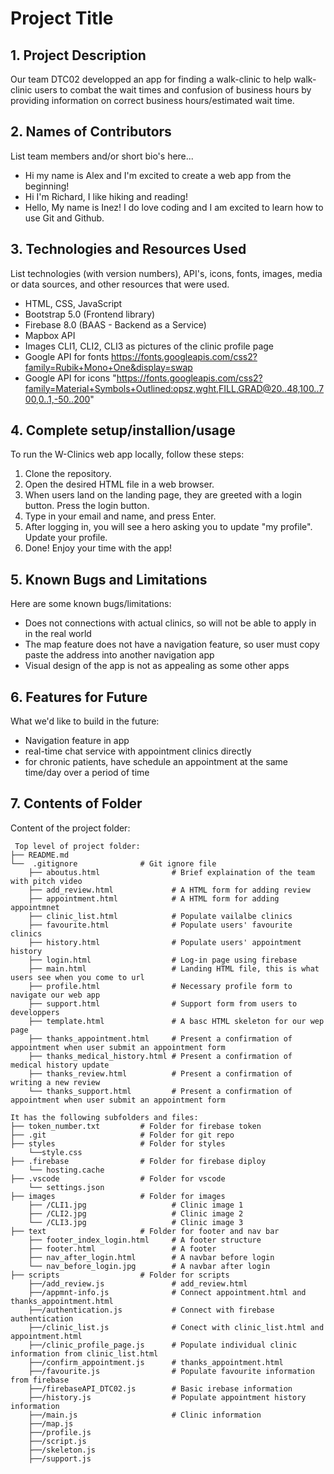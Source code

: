 # Project Title

## 1. Project Description

Our team DTC02 developped an app for finding a walk-clinic to help walk-clinic users to combat the wait times and confusion of business hours by providing information on correct business hours/estimated wait time. 


## 2. Names of Contributors
List team members and/or short bio's here... 
* Hi my name is Alex and I'm excited to create a web app from the beginning!
* Hi I'm Richard, I like hiking and reading!
* Hello, My name is Inez! I do love coding and I am excited to learn how to use Git and Github.

## 3. Technologies and Resources Used
List technologies (with version numbers), API's, icons, fonts, images, media or data sources, and other resources that were used.
* HTML, CSS, JavaScript
* Bootstrap 5.0 (Frontend library)
* Firebase 8.0 (BAAS - Backend as a Service)
* Mapbox API
* Images CLI1, CLI2, CLI3 as pictures of the clinic profile page
* Google API for fonts https://fonts.googleapis.com/css2?family=Rubik+Mono+One&display=swap
* Google API for icons "https://fonts.googleapis.com/css2?family=Material+Symbols+Outlined:opsz,wght,FILL,GRAD@20..48,100..700,0..1,-50..200"

## 4. Complete setup/installion/usage
To run the W-Clinics web app locally, follow these steps:
1. Clone the repository.
2. Open the desired HTML file in a web browser.
3. When users land on the landing page, they are greeted with a login button. Press the login button.
4. Type in your email and name, and press Enter.
5. After logging in, you will see a hero asking you to update "my profile". Update your profile.
6. Done! Enjoy your time with the app!

## 5. Known Bugs and Limitations
Here are some known bugs/limitations:
* Does not connections with actual clinics, so will not be able to apply in in the real world
* The map feature does not have a navigation feature, so user must copy paste the address into another navigation app
* Visual design of the app is not as appealing as some other apps

## 6. Features for Future
What we'd like to build in the future:
* Navigation feature in app
* real-time chat service with appointment clinics directly
* for chronic patients, have schedule an appointment at the same time/day over a period of time
	
## 7. Contents of Folder
Content of the project folder:

```
 Top level of project folder: 
├── README.md
└──  .gitignore              # Git ignore file    
    ├── aboutus.html                # Brief explaination of the team with pitch video     
    ├── add_review.html             # A HTML form for adding review     
    ├── appointment.html            # A HTML form for adding appointmnet
    ├── clinic_list.html            # Populate vailalbe clinics
    ├── favourite.html              # Populate users' favourite clinics
    ├── history.html                # Populate users' appointment history
    ├── login.html                  # Log-in page using firebase 
    ├── main.html                   # Landing HTML file, this is what users see when you come to url
    ├── profile.html                # Necessary profile form to navigate our web app
    ├── support.html                # Support form from users to developpers
    ├── template.html               # A basc HTML skeleton for our wep page
    ├── thanks_appointment.html     # Present a confirmation of appointment when user submit an appointment form
    ├── thanks_medical_history.html # Present a confirmation of medical history update           
    ├── thanks_review.html          # Present a confirmation of writing a new review
    └── thanks_support.html         # Present a confirmation of appointment when user submit an appointment form

It has the following subfolders and files:
├── token_number.txt         # Folder for firebase token
├── .git                     # Folder for git repo
├── styles                   # Folder for styles
    └──style.css               
├── .firebase                # Folder for firebase diploy
    └── hosting.cache             
├── .vscode                  # Folder for vscode
    └── settings.json          
├── images                   # Folder for images
    ├── /CLI1.jpg                   # Clinic image 1
    ├── /CLI2.jpg                   # Clinic image 2
    └── /CLI3.jpg                   # Clinic image 3
├── text                     # Folder for footer and nav bar
    ├── footer_index_login.html     # A footer structure       
    ├── footer.html                 # A footer
    ├── nav_after_login.html        # A navbar before login
    └── nav_before_login.jpg        # A navbar after login
├── scripts                  # Folder for scripts
    ├──/add_review.js               # add_review.html
    ├──/appmnt-info.js              # Connect appointment.html and thanks_appointment.html 
    ├──/authentication.js           # Connect with firebase authentication 
    ├──/clinic_list.js              # Conect with clinic_list.html and appointment.html 
    ├──/clinic_profile_page.js      # Populate individual clinic information from clinic_list.html
    ├──/confirm_appointment.js      # thanks_appointment.html 
    ├──/favourite.js                # Populate favourite information from firebase 
    ├──/firebaseAPI_DTC02.js        # Basic irebase information
    ├──/history.js                  # Populate appointment history information
    ├──/main.js                     # Clinic information
    ├──/map.js 
    ├──/profile.js 
    ├──/script.js 
    ├──/skeleton.js 
    ├──/support.js 

```


